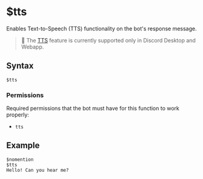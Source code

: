 # $tts
Enables Text-to-Speech (TTS) functionality on the bot's response message.

> 📌 The [TTS](https://support.discord.com/hc/en-us/articles/212517297-Text-to-Speech-101) feature is currently supported only in Discord Desktop and Webapp.

## Syntax
```
$tts
```

### Permissions
Required permissions that the bot must have for this function to work properly:
- `tts`

## Example
```
$nomention
$tts
Hello! Can you hear me?
```
